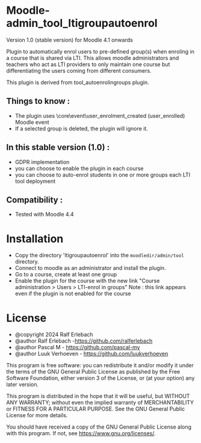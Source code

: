 # Moodle-admin_tool_ltigroupautoenrol

Version 1.0 (stable version) for Moodle 4.1 onwards

Plugin to automatically enrol users to pre-defined group(s) when enroling in a course that is shared via LTI. This allows moodle administrators and teachers who act as LTI providers to only maintain one course but differentiating the users coming from different consumers.

This plugin is derived from tool_autoenrolingroups plugin.

## Things to know :
- The plugin uses \core\event\user_enrolment_created (user_enrolled) Moodle event
- If a selected group is deleted, the plugin will ignore it.

## In this stable version (1.0) :
- GDPR implementation
- you can choose to enable the plugin in each course
- you can choose to auto-enrol students in one or more groups each LTI tool deployment

## Compatibility :
- Tested with Moodle 4.4

# Installation
* Copy the directory 'ltigroupautoenrol' into the `moodledir/admin/tool` directory.
* Connect to moodle as an administrator and install the plugin.
* Go to a course, create at least one group
* Enable the plugin for the course with the new link "Course administration > Users > LTI-enrol in groups"
Note : this link appears even if the plugin is not enabled for the course

# License
* @copyright  2024 Ralf Erlebach
* @author     Ralf Erlebach -https://github.com/ralferlebach
* @author     Pascal M - https://github.com/pascal-my
* @author     Luuk Verhoeven - https://github.com/luukverhoeven

This program is free software: you can redistribute it and/or modify it under the terms of the GNU General Public License as published by the Free Software Foundation, either version 3 of the License, or (at your option) any later version.

This program is distributed in the hope that it will be useful, but WITHOUT ANY WARRANTY; without even the implied warranty of MERCHANTABILITY or FITNESS FOR A PARTICULAR PURPOSE. See the GNU General Public License for more details.

You should have received a copy of the GNU General Public License along with this program. If not, see https://www.gnu.org/licenses/.
